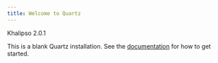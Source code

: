```yaml
---
title: Welcome to Quartz
---
```

Khalipso 2.0.1

This is a blank Quartz installation.
See the [documentation](https://quartz.jzhao.xyz) for how to get started.
